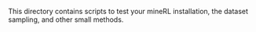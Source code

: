This directory contains scripts to test your mineRL installation, the dataset sampling, and other small methods.